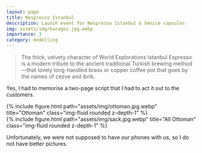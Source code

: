```yaml
---
layout: page
title: Nespresso Istanbul
description: Launch event for Nespresso Istanbul & Venice capsules
img: assets/img/karagoz.jpg.webp
importance: 3
category: modelling
---
```


> The thick, velvety character of World Explorations Istanbul Espresso is a modern tribute to the ancient traditional Turkish brewing method—that lovely long-handled brass or copper coffee pot that goes by the names of cezve and ibrik. 

Yes, I had to memorise a two-page script that I had to act it out to the customers.

<div class="row">
    <div class="col-sm mt-3 mt-md-0">
        {% include figure.html path="assets/img/ottoman.jpg.webp" title="Ottoman" class="img-fluid rounded z-depth-1" %}
    </div>
    <div class="col-sm mt-3 mt-md-0">
        {% include figure.html path="assets/img/sack.jpg.webp" title="All Ottoman" class="img-fluid rounded z-depth-1" %}
    </div>
</div>

Unfortunately, we were not supposed to have our phones with us, so I do not have better pictures.